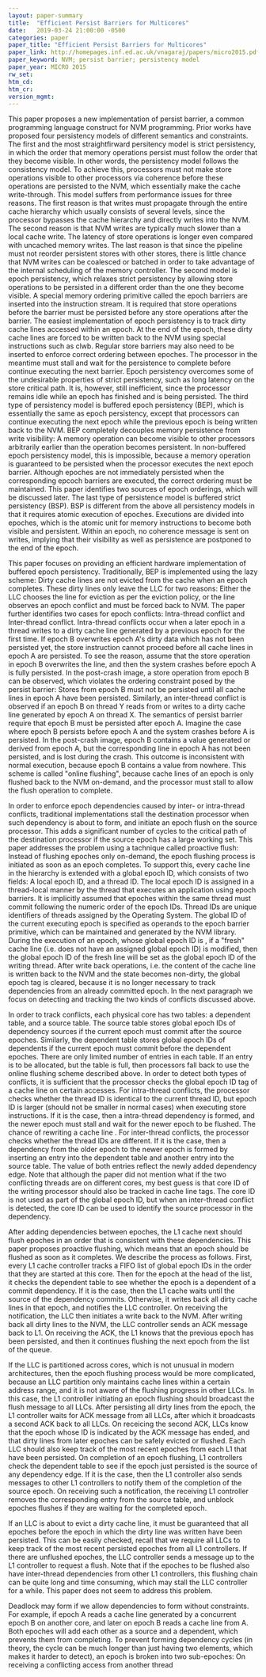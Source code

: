 ```yaml
---
layout: paper-summary
title:  "Efficient Persist Barriers for Multicores"
date:   2019-03-24 21:00:00 -0500
categories: paper
paper_title: "Efficient Persist Barriers for Multicores"
paper_link: http://homepages.inf.ed.ac.uk/vnagaraj/papers/micro2015.pdf
paper_keyword: NVM; persist barrier; persistency model
paper_year: MICRO 2015
rw_set: 
htm_cd: 
htm_cr: 
version_mgmt: 
---
```


This paper proposes a new implementation of persist barrier, a common programming language construct for NVM programming. 
Prior works have proposed four persistency models of different semantics and constraints. The first and the most straightfirward
persitency model is strict persistency, in which the order that memory operations persist must follow the order that they
become visible. In other words, the persistency model follows the consistency model. To achieve this, processors must
not make store operations visible to other processors via coherence before these operations are persisted to the NVM, which 
essentially make the cache write-through. This model suffers from performance issues for three reasons. The first reason is that
writes must propagate through the entire cache hierarchy which usually consists of several levels, since the processor 
bypasses the cache hierarchy and directly writes into the NVM. The second reason is that NVM writes are typically much slower
than a local cache write. The latency of store operations is longer even compared with uncached memory writes. The last reason
is that since the pipeline must not reorder persistent stores with other stores, there is little chance that NVM writes 
can be coalesced or batched in order to take advantage of the internal scheduling of the memory controller. The second model is 
epoch persistency, which relaxes strict persistency by allowing store operations to be persisted in a different order than
the one they become visible. A special memory ordering primitive called the epoch barriers are inserted into the instruction 
stream. It is required that store operations before the barrier must be persisted before any store operations after the 
barrier. The easiest implementation of epoch persistency is to track dirty cache lines accessed within an epoch. At the end 
of the epoch, these dirty cache lines are forced to be written back to the NVM using special instructions such as clwb.
Regular store barriers may also need to be inserted to enforce correct ordering between epoches. The processor in the meantime
must stall and wait for the persistence to complete before continue executing the next barrier. Epoch persistency overcomes
some of the undesirable properties of strict persistency, such as long latency on the store critical path. It is, however,
still inefficient, since the processor remains idle while an epoch has finished and is being persisted. The third type 
of persistency model is buffered epoch persistency (BEP), which is essentially the same as epoch persistency, except that 
processors can continue executing the next epoch while the previous epoch is being written back to the NVM. BEP completely
decouples memory persistence from write visibility: A memory operation can become visible to other processors arbitrarily
earlier than the operation becomes persistent. In non-buffered epoch persistency model, this is impossible, because a memory
operation is guaranteed to be persisted when the processor executes the next epoch barrier. Although epoches are not immediately
persisted when the corresponding epcoch barriers are executed, the correct ordering must be maintained. This paper identifies two
sources of epoch orderings, which will be discussed later. The last type of persistence model is buffered strict persistency (BSP).
BSP is different from the above all persistency models in that it requires atomic execution of epoches. Executions are divided
into epoches, which is the atomic unit for memory instructions to become both visible and persistent. Within an epoch, no 
coherence message is sent on writes, implying that their visibility as well as persistence are postponed to the end of the 
epoch.

This paper focuses on providing an efficient hardware implementation of buffered epoch persistency. Traditionally, BEP
is implemented using the lazy scheme: Dirty cache lines are not evicted from the cache when an epoch completes. These 
dirty lines only leave the LLC for two reasons: Either the LLC chooses the line for eviction as per the eviction policy,
or the line observes an epoch conflict and must be forced back to NVM. The paper further identifies two cases for epoch
conflicts: Intra-thread conflict and Inter-thread conflict. Intra-thread conflicts occur when a later epoch in a thread
writes to a dirty cache line generated by a previous epoch for the first time. If epoch B overwrites epoch A's dirty data
which has not been persisted yet, the store instruction cannot proceed before all cache lines in epoch A are persisted.
To see the reason, assume that the store operation in epoch B overwrites the line, and then the system crashes before epoch
A is fully persisted. In the post-crash image, a store operation from epoch B can be observed, which violates the ordering
constraint posed by the persist barrier: Stores from epoch B must not be persisted until all cache lines in epoch A have
been persisted. Similarly, an inter-thread conflict is observed if an epoch B on thread Y reads from or writes to a
dirty cache line generated by epoch A on thread X. The semantics of persist barrier require that epoch B must be persisted
after epoch A. Imagine the case where epoch B persists before epoch A and the system crashes before A is persisted. In 
the post-crash image, epoch B contains a value generated or derived from epoch A, but the corresponding line in epoch A
has not been persisted, and is lost during the crash. This outcome is inconsistent with normal execution, because epoch
B contains a value from nowhere. This scheme is called "online flushing", because cache lines of an epoch is only flushed
back to the NVM on-demand, and the processor must stall to allow the flush operation to complete.

In order to enforce epoch dependencies caused by inter- or intra-thread conflicts, traditional implementations stall
the destination processor when such dependency is about to form, and initiate an epoch flush on the source processor.
This adds a significant number of cycles to the critical path of the destination processor if the source epoch has a large
working set. This paper addresses the problem using a tachnique called proactive flush: Instead of flushing epoches 
only on-demand, the epoch flushing process is initiated as soon as an epoch completes. To support this, every cache line
in the hierarchy is extended with a global epoch ID, which consists of two fields: A local epoch ID, and a thread ID.
The local epoch ID is assigned in a thread-local manner by the thread that executes an application using epoch barriers. 
It is implicitly assumed that epoches within the same thread must commit following the numeric order of the epoch IDs. Thread IDs
are unique identifiers of threads assigned by the Operating System. The global ID of the current executing epoch is specified
as operands to the epoch barrier primitive, which can be maintained and generated by the NVM library. During the execution 
of an epoch, whose global epoch ID is , if a "fresh" cache line (i.e. does not have an assigned global epoch ID) is modified, 
then the global epoch ID of the fresh line will be set as the global epoch ID of the writing thread. After write back operations,
i.e. the content of the cache line is written back to the NVM and the state becomes non-dirty, the global epoch tag is cleared,
because it is no longer necessary to track dependencies from an already committed epoch. In the next paragraph 
we focus on detecting and tracking the two kinds of conflicts discussed above. 

In order to track conflicts, each physical core has two tables: a dependent table, and a source table. The source table stores
global epoch IDs of dependency sources if the current epoch must commit after the source epoches. Similarly, the dependent table 
stores global epoch IDs of dependents if the current epoch must commit before the dependent epoches. There are only limited
number of entries in each table. If an entry is to be allocated, but the table is full, then processors fall back to use
the online flushing scheme described above. In order to detect both types of conflicts, it is sufficient that the processor 
checks the global epoch ID tag of a cache line on certain accesses. For intra-thread conflicts, the processor checks whether 
the thread ID is identical to the current thread ID, but epoch ID is larger (should not be smaller in normal cases) when 
executing store instructions. If it is the case, then a intra-thread dependency is formed, and the newer epoch must stall
and wait for the newer epoch to be flushed. The chance of rewriting a cache line . For inter-thread conflicts, the processor 
checks whether the thread IDs are different. If it is the case, then a dependency from the older epoch to the newer epoch 
is formed by inserting an entry into the dependent table and another entry into the source table. The value of both entries 
reflect the newly added dependency edge. Note that although the paper did not mention what if the two conflicting threads 
are on different cores, my best guess is that core ID of the writing processor should also be tracked in cache line tags. 
The core ID is not used as part of the global epoch ID, but when an inter-thread conflict is detected, the core ID can be 
used to identify the source processor in the dependency. 

After adding dependencies between epoches, the L1 cache next should flush epoches in an order that is consistent with 
these dependencies. This paper proposes proactive flushing, which means that an epoch should be flushed as soon as it completes.
We describe the process as follows. First, every L1 cache controller tracks a FIFO list of global epoch IDs in the order
that they are started at this core. Then for the epoch at the head of the list, it checks the dependent table to see whether the
epoch is a dependent of a commit dependency. If it is the case, then the L1 cache waits until the source of the dependency
commits. Otherwise, it writes back all dirty cache lines in that epoch, and notifies the LLC controller. On receiving the notification,
the LLC then initiates a write back to the NVM. After writing back all dirty lines to the NVM, the LLC controller sends an ACK
message back to L1. On receiving the ACK, the L1 knows that the previous epoch has been persisted, and then it continues 
flushing the next epoch from the list of the queue.

If the LLC is partitioned across cores, which is not unusual in modern architectures, then the epoch flushing process would be 
more complicated, because an LLC partition only maintains cache lines within a certain address range, and it is not 
aware of the flushing progress in other LLCs. In this case, the L1 controller initiating an epoch flushing should broadcast
the flush message to all LLCs. After persisting all dirty lines from the epoch, the L1 controller waits for ACK message
from all LLCs, after which it broadcasts a second ACK back to all LLCs. On receicing the second ACK, LLCs know that the 
epoch whose ID is indicated by the ACK message has ended, and that dirty lines from later epoches can be safely evicted 
or flushed. Each LLC should also keep track of the most recent epoches from each L1 that have been persisted.
On completion of an epoch flushing, L1 controllers check the dependent table to see if the epoch just persisted is the source
of any dependency edge. If it is the case, then the L1 controller also sends messages to other L1 controllers to notify them
of the completion of the source epoch. On receiving such a notification, the receiving L1 controller removes the corresponding 
entry from the source table, and unblock epoches flushes if they are waiting for the completed epoch.

If an LLC is about to evict a dirty cache line, it must be guaranteed that all epoches before the epoch in which the dirty
line was written have been persisted. This can be easily checked, recall that we require all LLCs to keep track of the most 
recent persisted epoches from all L1 controllers. If there are unflushed epoches, the LLC controller sends a message up
to the L1 controller to request a flush. Note that if the epoches to be flushed also have inter-thread dependencies 
from other L1 controllers, this flushing chain can be quite long and time consuming, which may stall the LLC controller 
for a while. This paper does not seem to address this problem.

Deadlock may form if we allow dependencies to form without constraints. For example, if epoch A reads a cache line generated by
a concurrent epoch B on another core, and later on epoch B reads a cache line from A. Both epoches will add each other as a source
and a dependent, which prevents them from completing. To prevent forming dependency cycles (in theory, the cycle can be much 
longer than just having two elements, which makes it harder to detect), an epoch is broken into two sub-epoches: On receiving
a conflicting access from another thread